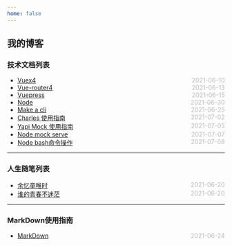 ```yaml
---
home: false
---
```

## 我的博客
### 技术文档列表
* [Vuex4](./vue/vuex)  <span style="color:#bbb; float:right">2021-06-10</span>
* [Vue-router4](./vue/vue-router)  <span style="color:#bbb; float:right">2021-06-13</span>
* [Vuepress](./blog-daily/use-vuepress)  <span style="color:#bbb; float:right">2021-06-15</span>
* [Node](./node)  <span style="color:#bbb; float:right">2021-06-30</span>
* [Make a cli](./blog-daily/make-self-cli)  <span style="color:#bbb; float:right">2021-06-25</span>
* [Charles 使用指南](./blog-daily/node-mock-serve)  <span style="color:#bbb; float:right">2021-07-02</span>
* [Yapi Mock 使用指南](./blog-daily/node-mock-serve)  <span style="color:#bbb; float:right">2021-07-05</span>
* [Node mock serve](./blog-daily/node-mock-serve)  <span style="color:#bbb; float:right">2021-07-07</span>
* [Node bash命令操作](./blog-daily/nodejs-for-bash)  <span style="color:#bbb; float:right">2021-07-08</span>
--- ---
### 人生随笔列表
*  [余忆童稚时](./self-daily/remind-self)  <span style="color:#bbb; float:right">2021-06-20</span>
*  [谁的青春不迷茫](./self-daily/school)  <span style="color:#bbb; float:right">2021-06-20</span>
--- ---
### MarkDown使用指南
*  [MarkDown](./blog-daily/use-markdown)  <span style="color:#bbb; float:right">2021-06-24</span>
<!-- <Category-List></Category-List> -->
